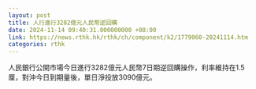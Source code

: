```yaml
---
layout: post
title: 人行進行3282億元人民幣逆回購
date: 2024-11-14 09:40:31.000000000 +08:00
link: https://news.rthk.hk/rthk/ch/component/k2/1779060-20241114.htm
categories: rthk
---
```


人民銀行公開市場今日進行3282億元人民幣7日期逆回購操作，利率維持在1.5厘，對沖今日到期量後，單日淨投放3090億元。
